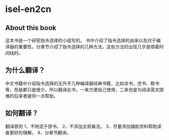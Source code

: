 # isel-en2cn
## About this book
这本书是一个研究指令选择的小组写的。 书中介绍了指令选择的由来以及对于编译器的重要性，分章节介绍了指令选择的几种方法，这些方法的出现几乎是顺着时间线的。
## 为什么翻译？
中文书籍中介绍指令选择的无外乎几种编译器经典书籍，比如龙书，虎书、鲸书等，但是都只是很少。所以翻译此书，一来方便自己使用，二来也是为阅读英文困难的后来者提供一点帮助。
## 如何翻译？
翻译原则 1，不拘泥于原书。 2，不添加主观看法。 3，尽量添加辅助资料帮助读者更好的理解。 4，分章节翻译。

